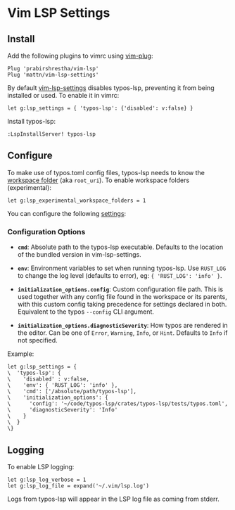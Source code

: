 # Vim LSP Settings

## Install

Add the following plugins to vimrc using [vim-plug](https://github.com/junegunn/vim-plug):

```vim
Plug 'prabirshrestha/vim-lsp'
Plug 'mattn/vim-lsp-settings'
```

By default [vim-lsp-settings](https://github.com/mattn/vim-lsp-settings) disables typos-lsp, preventing it from being installed or used. To enable it in vimrc:

```vim
let g:lsp_settings = { 'typos-lsp': {'disabled': v:false} }
```

Install typos-lsp:

```
:LspInstallServer! typos-lsp
```

## Configure

To make use of typos.toml config files, typos-lsp needs to know the [workspace folder](https://github.com/prabirshrestha/vim-lsp/blob/0094b5e0fc7db02e0a35d942e5e7f2069ccdbbfc/doc/vim-lsp.txt#L2259) (aka `root_uri`). To enable workspace folders (experimental):

```vim
let g:lsp_experimental_workspace_folders = 1
```

You can configure the following [settings](https://github.com/mattn/vim-lsp-settings/blob/master/settings/typos-lsp.vim):

### Configuration Options

- **`cmd`**: Absolute path to the typos-lsp executable. Defaults to the location of the bundled version in vim-lsp-settings.

- **`env`**: Environment variables to set when running typos-lsp. Use `RUST_LOG` to change the log level (defaults to error), eg: `{ 'RUST_LOG': 'info' }`.

- **`initialization_options.config`**: Custom configuration file path. This is used together with any config file found in the workspace or its parents, with this custom config taking precedence for settings declared in both. Equivalent to the typos `--config` CLI argument.

- **`initialization_options.diagnosticSeverity`**: How typos are rendered in the editor. Can be one of `Error`, `Warning`, `Info`, or `Hint`. Defaults to `Info` if not specified.

Example:

```vim
let g:lsp_settings = {
\  'typos-lsp': {
\    'disabled' : v:false,
\    'env': { 'RUST_LOG': 'info' },
\    'cmd': ['/absolute/path/typos-lsp'],
\    'initialization_options': {
\      'config': '~/code/typos-lsp/crates/typos-lsp/tests/typos.toml',
\      'diagnosticSeverity': 'Info'
\    }
\  }
\}
```

## Logging

To enable LSP logging:

```vim
let g:lsp_log_verbose = 1
let g:lsp_log_file = expand('~/.vim/lsp.log')
```

Logs from typos-lsp will appear in the LSP log file as coming from stderr.
